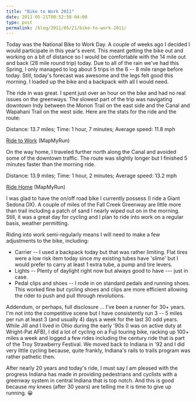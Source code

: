 ```yaml
---
title: "Bike to Work 2011"
date: 2011-05-21T00:52:58-04:00
type: post
permalink: /blog/2011/05/21/bike-to-work-2011/
---
```

Today was the National Bike to Work Day. A couple of weeks ago I decided I would participate in this year's event. This meant getting the bike out and working on a bit of distance so I would be comfortable with the 14 mile out and back (28 mile round trip) today. Due to all of the rain we've had this Spring, I only managed to log about 5 trips in the 6 -- 8 mile range before today. Still, today's forecast was awesome and the legs felt good this morning. I loaded up the bike and a backpack with all I would need.

The ride in was great. I spent just over an hour on the bike and had no real issues on the greenways. The slowest part of the trip was navigating downtown Indy between the Monon Trail on the east side and the Canal and Wapahani Trail on the west side. Here are the stats for the ride and the route:

Distance: 13.7 miles; Time: 1 hour, 7 minutes; Average speed: 11.8 mph

[Ride to Work](https://www.mapmyrun.com/routes/fullscreen/34914286/) (MapMyRun)

On the way home, I traveled further north along the Canal and avoided some of the downtown traffic. The route was slightly longer but I finished 5 minutes faster than the morning ride.

Distance: 13.9 miles; Time: 1 hour, 2 minutes; Average speed: 13.2 mph

[Ride Home](https://www.mapmyrun.com/routes/fullscreen/34915224/) (MapMyRun)

I was glad to have the on/off road bike I currently possess (I ride a Giant Sedona DX). A couple of miles of the Fall Creek Greenway are little more than trail including a patch of sand I nearly wiped out on in the morning. Still, it was a great day for cycling and I plan to ride into work on a regular basis, weather permitting.

Riding into work semi-regularly means I will need to make a few adjustments to the bike, including:

  * Carrier -- I used a backpack today but that was rather limiting. Flat tires were a low risk item today since my existing tubes have 'slime' but I would prefer to carry at least 1 extra tube, a pump and tire levers.
  * Lights -- Plenty of daylight right now but always good to have --- just in case.
  * Pedal clips and shoes -- I rode in on standard pedals and running shoes. This worked fine but cycling shoes and clips are more efficient allowing the rider to push and pull through revolutions.

Addendum, or perhaps, full disclosure ... I've been a runner for 30+ years. I'm not into the competitive scene but I have consistently run 3 -- 5 miles per run at least 3 (and usually 4) days a week for the last 30 odd years. While Jill and I lived in Ohio during the early '90s (I was on active duty at Wright-Pat AFB), I did a lot of cycling on a Fuji touring bike, racking up 100+ miles a week and logged a few rides including the century ride that is part of the Troy Strawberry Festival. We moved back to Indiana in '92 and I did very little cycling because, quite frankly, Indiana's rails to trails program was rather pathetic then.

After nearly 20 years and today's ride, I must say I am pleased with the progress Indiana has made in providing pedestrians and cyclists with a greenway system in central Indiana that is top notch. And this is good because my knees (after 30 years) are telling me it is time to give up running. 😀
